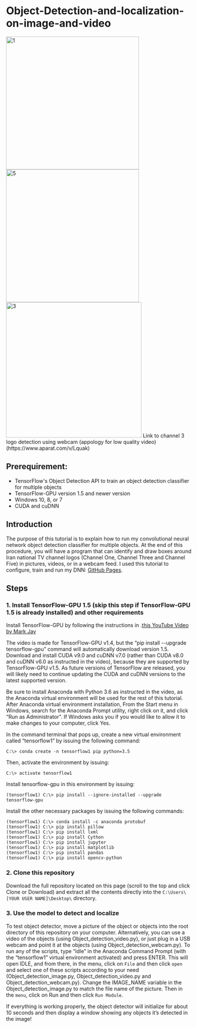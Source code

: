 # Object-Detection-and-localization-on-image-and-video
<img width="361" alt="1" src="https://user-images.githubusercontent.com/4415508/42995249-9db07b40-8c25-11e8-858e-fe4d0f992576.png">
<img width="361" alt="5" src="https://user-images.githubusercontent.com/4415508/42991611-5c4ca2e6-8c1b-11e8-89c8-fc59065ad401.png">
<img width="368" alt="3" src="https://user-images.githubusercontent.com/4415508/42991597-53183c94-8c1b-11e8-909f-a0f39ad22196.png">
Link to channel 3 logo detection using webcam (appology for low quality video)
(https://www.aparat.com/v/Lquak)

## Prerequirement:
- TensorFlow's Object Detection API to train an object detection classifier for multiple objects
- TensorFlow-GPU version 1.5 and newer version
- Windows 10, 8, or 7
- CUDA and cuDNN

## Introduction
The purpose of this tutorial is to explain how to run my convolutional neural network object detection classifier for multiple objects.
At the end of this procedure, you will have a program that can identify and draw boxes around Iran national
TV channel logos (Channel One, Channel Three and Channel Five) in pictures, videos, or in a webcam feed.
I used this tutorial to configure, train and run my DNN: [GitHub Pages](https://github.com/EdjeElectronics/TensorFlow-Object-Detection-API-Tutorial-Train-Multiple-Objects-Windows-10/).

## Steps
### 1. Install TensorFlow-GPU 1.5 (skip this step if TensorFlow-GPU 1.5 is already installed) and other requirements
Install TensorFlow-GPU by following the instructions in .[this YouTube Video by Mark Jay](https://www.youtube.com/watch?v=RplXYjxgZbw)

The video is made for TensorFlow-GPU v1.4, but the “pip install --upgrade tensorflow-gpu” command will automatically download version 1.5. Download and install CUDA v9.0 and cuDNN v7.0 (rather than CUDA v8.0 and cuDNN v6.0 as instructed in the video), because they are supported by TensorFlow-GPU v1.5. As future versions of TensorFlow are released, you will likely need to continue updating the CUDA and cuDNN versions to the latest supported version.

Be sure to install Anaconda with Python 3.6 as instructed in the video, as the Anaconda virtual environment will be used for the rest of this tutorial.
After Anaconda virtual environment installation,
From the Start menu in Windows, search for the Anaconda Prompt utility, right click on it, and click “Run as Administrator”. If Windows asks you if you would like to allow it to make changes to your computer, click Yes.

In the command terminal that pops up, create a new virtual environment called “tensorflow1” by issuing the following command:
```
C:\> conda create -n tensorflow1 pip python=3.5
```
Then, activate the environment by issuing:
```
C:\> activate tensorflow1
```
Install tensorflow-gpu in this environment by issuing:
```
(tensorflow1) C:\> pip install --ignore-installed --upgrade tensorflow-gpu
```
Install the other necessary packages by issuing the following commands:
```
(tensorflow1) C:\> conda install -c anaconda protobuf
(tensorflow1) C:\> pip install pillow
(tensorflow1) C:\> pip install lxml
(tensorflow1) C:\> pip install Cython
(tensorflow1) C:\> pip install jupyter
(tensorflow1) C:\> pip install matplotlib
(tensorflow1) C:\> pip install pandas
(tensorflow1) C:\> pip install opencv-python
```
### 2. Clone this repository
Download the full repository located on this page (scroll to the top and click Clone or Download) and extract all the contents directly into the `C:\Users\[YOUR USER NAME]\Desktop\` directory.

### 3. Use the model to detect and localize
To test object detector, move a picture of the object or objects into the root directory of this repository on your computer. Alternatively, you can use a video of the objects (using Object_detection_video.py), or just plug in a USB webcam and point it at the objects (using Object_detection_webcam.py).
To run any of the scripts, type “idle” in the Anaconda Command Prompt (with the “tensorflow1” virtual environment activated) and press ENTER. This will open IDLE, and from there, in the menu, click on `File` and then click `open` and select one of these scripts according to your need (Object_detection_image.py, Object_detection_video.py and Object_detection_webcam.py). Change the IMAGE_NAME variable in the Object_detection_image.py to match the file name of the picture.
Then in the `menu`, click on Run and then click `Run Module`.

If everything is working properly, the object detector will initialize for about 10 seconds and then display a window showing any objects it’s detected in the image!
